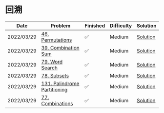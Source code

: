 # 回溯
| Date       | Problem                                                                                                  | Finished | Difficulty | Solution                                                      |
|------------|----------------------------------------------------------------------------------------------------------|----------|------------|---------------------------------------------------------------|
| 2022/03/29 | [46. Permutations](https://leetcode.com/problems/permutations/)                                          | ✅        | Medium     | [Solution](./src/backtrack/Permute.java)                      |
| 2022/03/29 | [39. Combination Sum](https://leetcode.com/problems/combination-sum/)                                    | ✅        | Medium     | [Solution](./src/backtrack/CombinationSum.java)               |
| 2022/03/29 | [79. Word Search](https://leetcode.com/problems/word-search/)                                            | ✅        | Medium     | [Solution](./src/backtrack/Exist.java)                        |
| 2022/03/29 | [78. Subsets](https://leetcode.com/problems/subsets/)                                                    | ✅        | Medium     | [Solution](./src/backtrack/Subsets.java)                      |
| 2022/03/29 | [131. Palindrome Partitioning](https://leetcode.com/problems/palindrome-partitioning/)                   | ✅        | Medium     | [Solution](./src/backtrack/Partition.java)                    |
| 2022/03/29 | [77. Combinations](https://leetcode.com/problems/combinations/)                                          | ✅        | Medium     | [Solution](./src/backtrack/Combine.java)                      |
